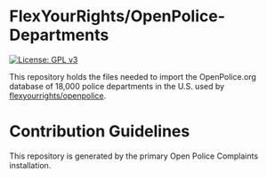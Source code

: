 
# FlexYourRights/OpenPolice-Departments

[![License: GPL v3](https://img.shields.io/badge/License-GPL%20v3-blue.svg)](https://www.gnu.org/licenses/gpl-3.0)

This repository holds the files needed to import the OpenPolice.org database of 18,000 police departments in the U.S. used by <a href="https://github.com/flexyourrights/openpolice" blank="_blank">flexyourrights/openpolice</a>.

# <a name="contribution-guidelines"></a>Contribution Guidelines

This repository is generated by the primary Open Police Complaints installation.